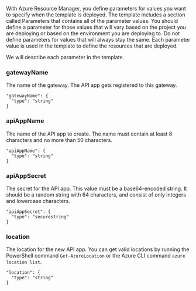 With Azure Resource Manager, you define parameters for values you want to specify when the template is deployed. The template includes a section called Parameters that contains all of the parameter values.
You should define a parameter for those values that will vary based on the project you are deploying or based on the 
environment you are deploying to. Do not define parameters for values that will always stay the same. Each parameter value is used in the template to define the resources that are deployed. 

We will describe each parameter in the template.

### gatewayName

The name of the gateway. The API app gets registered to this gateway.

    "gatewayName": {
      "type": "string"
    }

### apiAppName

The name of the API app to create. The name must contain at least 8 characters and no more than 50 characters.
    
    "apiAppName": {
      "type": "string"
    }

### apiAppSecret

The secret for the API app. This value must be a base64-encoded string. It should be a random string with 64 characters, and consist of only integers and lowercase characters.

    "apiAppSecret": {
      "type": "securestring"
    }

### location

The location for the new API app. You can get valid locations by running the PowerShell command `Get-AzureLocation` or the Azure CLI command `azure location list`.

    "location": {
      "type": "string"
    }



